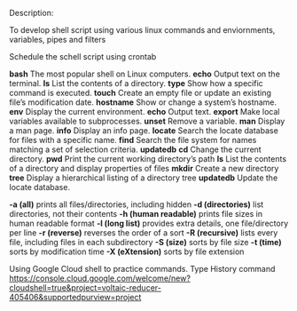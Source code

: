 Description:

To develop shell script using various linux commands and enviornments, variables, pipes and filters

Schedule the schell script using crontab



**bash**
The most popular shell on Linux computers.
**echo**
Output text on the terminal.
**ls**
List the contents of a directory.
**type**
Show how a specific command is executed.
**touch**
Create an empty file or update an existing file’s modification date.
**hostname**
Show or change a system’s hostname.
**env**
Display the current environment.
**echo**
Output text.
**export**
Make local variables available to subprocesses.
**unset**
Remove a variable.
**man**
Display a man page.
**info**
Display an info page.
**locate**
Search the locate database for files with a specific name.
**find**
Search the file system for names matching a set of selection criteria.
**updatedb**
**cd**
Change the current directory.
**pwd**
Print the current working directory’s path
**ls**
List the contents of a directory and display properties of files
**mkdir**
Create a new directory
**tree**
Display a hierarchical listing of a directory tree
**updatedb**
Update the locate database.

**-a (all)**
prints all files/directories, including hidden
**-d (directories)**
list directories, not their contents
**-h (human readable)**
prints file sizes in human readable format
**-l (long list)**
provides extra details, one file/directory per line
**-r (reverse)**
reverses the order of a sort
**-R (recursive)**
lists every file, including files in each subdirectory
**-S (size)**
sorts by file size
**-t (time)**
sorts by modification time
**-X (eXtension)**
sorts by file extension


Using Google Cloud shell to practice commands. Type History command
https://console.cloud.google.com/welcome/new?cloudshell=true&project=voltaic-reducer-405406&supportedpurview=project
